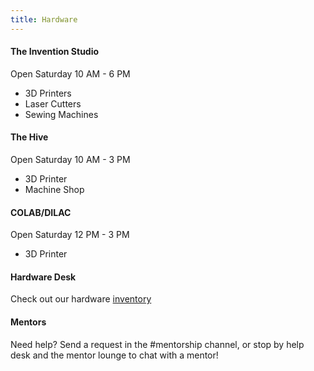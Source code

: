 ```yaml
---
title: Hardware
---
```

#### **The Invention Studio**
Open Saturday 10 AM - 6 PM
* 3D Printers
* Laser Cutters
* Sewing Machines

#### **The Hive**
Open Saturday 10 AM - 3 PM
* 3D Printer
* Machine Shop

#### **COLAB/DILAC**
Open Saturday 12 PM - 3 PM
* 3D Printer

#### **Hardware Desk**
Check out our hardware [inventory](https://tinyurl.com/y3oez2um)

#### **Mentors**
Need help? Send a request in the #mentorship channel, or stop by help desk and the mentor lounge to chat with a mentor!

